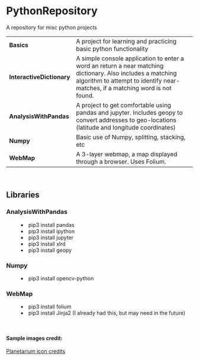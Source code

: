 # PythonRepository
A repository for misc python projects

<table>
<tr>
<td>
<b>Basics</b>
</td>
<td>
A project for learning and practicing basic python functionality
</td>
</tr>
<tr>
<td>
<b>InteractiveDictionary</b>
</td>
<td>
A simple console application to enter a word an return a near matching dictionary. Also includes a matching algorithm to attempt to identify near-matches, if a matching word is not found.
</tr>
<tr>
<td>
<b>AnalysisWithPandas</b>
</td>
<td>
A project to get comfortable using pandas and jupyter. Includes geopy to convert addresses to geo-locations (latitude and longitude coordinates)
</td>
</tr>
<tr>
<td>
<b>Numpy</b>
</td>
<td>
Basic use of Numpy, splitting, stacking, etc
</td>
</tr>
<tr>
<td>
<b>WebMap</b>
</td>
<td>
A 3-layer webmap, a map displayed through a browser. Uses Folium.
</td>
</tr>
</table>
<br />
<h2>Libraries</h2>
<dl>
<dt><h3>AnalysisWithPandas</h3></dt>
<dd><li>pip3 install pandas</li></dd>
<dd><li>pip3 install ipython</li></dd>
<dd><li>pip3 install jupyter</li></dd>
<dd><li>pip3 install xlrd</dd>
<dd><li>pip3 install geopy</li></dd>
<dt><h3>Numpy</h3></dt>
<dd><li>pip3 install opencv-python</li></dd>

<dt><h3>WebMap</h3></dt>
<dd><li>pip3 install folium</li></dd>
<dd><li>pip3 install Jinja2  (I already had this, but may need in the future)</li></dd>
</dl>
<br />
<h4>Sample images credit:</h4>
<a href="https://icons8.com/icon/56915/Planetarium">Planetarium icon credits</a>
